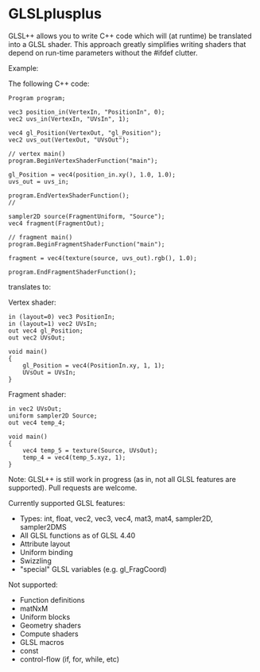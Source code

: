 GLSLplusplus
============

GLSL++ allows you to write C++ code which will (at runtime) be translated into a GLSL shader.
This approach greatly simplifies writing shaders that depend on run-time parameters without the #ifdef clutter.

Example:

The following C++ code:

```
Program program;

vec3 position_in(VertexIn, "PositionIn", 0);
vec2 uvs_in(VertexIn, "UVsIn", 1);

vec4 gl_Position(VertexOut, "gl_Position");
vec2 uvs_out(VertexOut, "UVsOut");

// vertex main()
program.BeginVertexShaderFunction("main");

gl_Position = vec4(position_in.xy(), 1.0, 1.0);
uvs_out = uvs_in;

program.EndVertexShaderFunction();
//

sampler2D source(FragmentUniform, "Source");
vec4 fragment(FragmentOut);

// fragment main()
program.BeginFragmentShaderFunction("main");

fragment = vec4(texture(source, uvs_out).rgb(), 1.0);

program.EndFragmentShaderFunction();
```

translates to:

Vertex shader:
```
in (layout=0) vec3 PositionIn;
in (layout=1) vec2 UVsIn;
out vec4 gl_Position;
out vec2 UVsOut;

void main()
{
    gl_Position = vec4(PositionIn.xy, 1, 1);
    UVsOut = UVsIn;
}
```

Fragment shader:
```
in vec2 UVsOut;
uniform sampler2D Source;
out vec4 temp_4;

void main()
{
    vec4 temp_5 = texture(Source, UVsOut);
    temp_4 = vec4(temp_5.xyz, 1);
}
```

Note: GLSL++ is still work in progress (as in, not all GLSL features are supported). Pull requests are welcome.

Currently supported GLSL features:
* Types: int, float, vec2, vec3, vec4, mat3, mat4, sampler2D, sampler2DMS
* All GLSL functions as of GLSL 4.40
* Attribute layout
* Uniform binding
* Swizzling
* "special" GLSL variables (e.g. gl_FragCoord)

Not supported:
* Function definitions
* matNxM
* Uniform blocks
* Geometry shaders
* Compute shaders
* GLSL macros
* const
* control-flow (if, for, while, etc)
